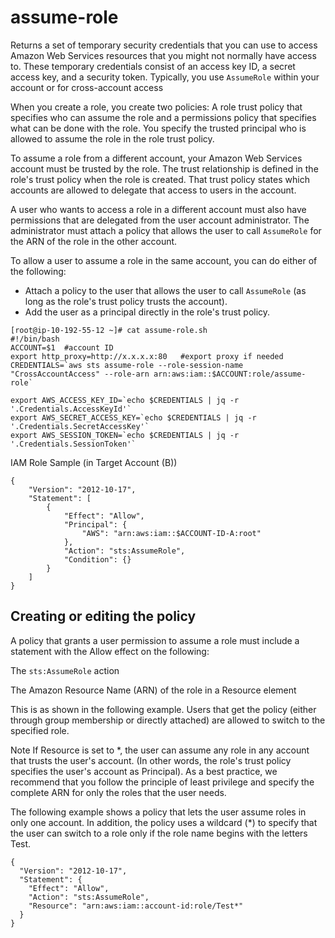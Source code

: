# assume-role
Returns a set of temporary security credentials that you can use to access Amazon Web Services resources that you might not normally have access to. These temporary credentials consist of an access key ID, a secret access key, and a security token. Typically, you use ```AssumeRole``` within your account or for cross-account access

When you create a role, you create two policies: A role trust policy that specifies who can assume the role and a permissions policy that specifies what can be done with the role. You specify the trusted principal who is allowed to assume the role in the role trust policy.

To assume a role from a different account, your Amazon Web Services account must be trusted by the role. The trust relationship is defined in the role's trust policy when the role is created. That trust policy states which accounts are allowed to delegate that access to users in the account.

A user who wants to access a role in a different account must also have permissions that are delegated from the user account administrator. The administrator must attach a policy that allows the user to call ```AssumeRole``` for the ARN of the role in the other account.

To allow a user to assume a role in the same account, you can do either of the following:

  - Attach a policy to the user that allows the user to call ```AssumeRole``` (as long as the role's trust policy trusts the account).
  - Add the user as a principal directly in the role's trust policy.

```
[root@ip-10-192-55-12 ~]# cat assume-role.sh
#!/bin/bash
ACCOUNT=$1  #account ID
export http_proxy=http://x.x.x.x:80   #export proxy if needed
CREDENTIALS=`aws sts assume-role --role-session-name "CrossAccountAccess" --role-arn arn:aws:iam::$ACCOUNT:role/assume-role`

export AWS_ACCESS_KEY_ID=`echo $CREDENTIALS | jq -r '.Credentials.AccessKeyId'`
export AWS_SECRET_ACCESS_KEY=`echo $CREDENTIALS | jq -r '.Credentials.SecretAccessKey'`
export AWS_SESSION_TOKEN=`echo $CREDENTIALS | jq -r '.Credentials.SessionToken'`
```

IAM Role Sample (in Target Account (B))
```
{
    "Version": "2012-10-17",
    "Statement": [
        {
            "Effect": "Allow",
            "Principal": {
                "AWS": "arn:aws:iam::$ACCOUNT-ID-A:root"
            },
            "Action": "sts:AssumeRole",
            "Condition": {}
        }
    ]
}
```


## Creating or editing the policy
A policy that grants a user permission to assume a role must include a statement with the Allow effect on the following:

The ```sts:AssumeRole``` action

The Amazon Resource Name (ARN) of the role in a Resource element

This is as shown in the following example. Users that get the policy (either through group membership or directly attached) are allowed to switch to the specified role.

Note
If Resource is set to *, the user can assume any role in any account that trusts the user's account. (In other words, the role's trust policy specifies the user's account as Principal). As a best practice, we recommend that you follow the principle of least privilege and specify the complete ARN for only the roles that the user needs.

The following example shows a policy that lets the user assume roles in only one account. In addition, the policy uses a wildcard (*) to specify that the user can switch to a role only if the role name begins with the letters Test.
```
{
  "Version": "2012-10-17",
  "Statement": {
    "Effect": "Allow",
    "Action": "sts:AssumeRole",
    "Resource": "arn:aws:iam::account-id:role/Test*"
  }
}
```
